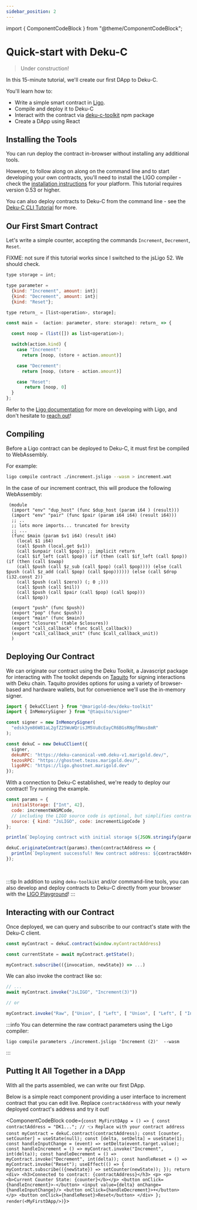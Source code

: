 ```yaml
---
sidebar_position: 2
---
```


import { ComponentCodeBlock } from "@theme/ComponentCodeBlock";

# Quick-start with Deku-C

> Under construction!

In this 15-minute tutorial, we'll create our first DApp to Deku-C.

You'll learn how to:

- Write a simple smart contract in [Ligo](https://ligolang.org/).
- Compile and deploy it to Deku-C
- Interact with the contract via [deku-c-toolkit](https://www.npmjs.com/package/@marigold-dev/deku-c-toolkit) npm package
- Create a DApp using React

## Installing the Tools

You can run deploy the contract in-browser without installing any additional
tools.

However, to follow along on along on the command line and to start developing
your own contracts, you'll need to install the LIGO compiler - check the
[installation instructions](https://ligolang.org/docs/intro/installation) for your
platform. This tutorial requires version 0.53 or higher.


You can also deploy contracts to Deku-C from the command line - see the
[Deku-C CLI Tutorial](./deku_c_cli.md) for more.

## Our First Smart Contract

Let's write a simple counter, accepting the commands `Increment`, `Decrement`,
`Reset`.


FIXME: not sure if this tutorial works since I switched to the jsLigo 52.
We should check.

```js
type storage = int;

type parameter =
  {kind: "Increment", amount: int}|
  {kind: "Decrement", amount: int}|
  {kind: "Reset"};

type return_ = [list<operation>, storage];

const main =  (action: parameter, store: storage): return_ => {

  const noop = (list([]) as list<operation>);

  switch(action.kind) {
    case "Increment":
      return [noop, (store + action.amount)]

    case "Decrement":
      return [noop, (store - action.amount)]

    case "Reset":
       return [noop, 0]
  }
};
```

Refer to the [Ligo documentation](https://ligolang.org/docs/intro/introduction)
for more on developing with Ligo, and don't hesitate to
[reach out](https://ligolang.org/contact)!

## Compiling

Before a Ligo contract can be deployed to Deku-C, it must first be compiled to WebAssembly.

For example:

```bash
ligo compile contract ./increment.jsligo --wasm > increment.wat
```
In the case of our increment contract, this will produce the following
WebAssembly:

```wasm
 (module
  (import "env" "dup_host" (func $dup_host (param i64 ) (result)))
  (import "env" "pair" (func $pair (param i64 i64) (result i64)))
  ;; ..
  ;; lots more imports... truncated for brevity
  ;; ...
  (func $main (param $v1 i64) (result i64)
    (local $1 i64)
    (call $push (local.get $v1))
    (call $unpair (call $pop)) ;; implicit return
    (call $if_left (call $pop)) (if (then (call $if_left (call $pop)) (if (then (call $swap)
    (call $push (call $z_sub (call $pop) (call $pop)))) (else (call $push (call $z_add (call $pop) (call $pop)))))) (else (call $drop (i32.const 2))
    (call $push (call $zero)) (; 0 ;)))
    (call $push (call $nil))
    (call $push (call $pair (call $pop) (call $pop)))
    (call $pop))

  (export "push" (func $push))
  (export "pop" (func $push))
  (export "main" (func $main))
  (export "closures" (table $closures))
  (export "call_callback" (func $call_callback))
  (export "call_callback_unit" (func $call_callback_unit))
  ) 
```

## Deploying Our Contract

We can originate our contract using the Deku Toolkit, a Javascript package for
interacting with The toolkit depends on [Taquito](https://tezostaquito.io/) for
signing interactions with Deku chain. Taquito provides options for using a variety
of browser-based and hardware wallets, but for convenience we'll use the in-memory signer.

```js
import { DekuCClient } from "@marigold-dev/deku-toolkit"
import { InMemorySigner } from "@taquito/signer"

const signer = new InMemorySigner(
  "edsk3ym86W81aL2gfZ25WuWQrisJM5Vu8cEayCR6BGsRNgfRWos8mR"
);

const dekuC = new DekuCClient({
  signer,
  dekuRPC: "https://deku-canonical-vm0.deku-v1.marigold.dev/",
  tezosRPC: "https://ghostnet.tezos.marigold.dev/",
  ligoRPC: "https://ligo.ghostnet.marigold.dev"
});
```

With a connection to Deku-C established, we're ready to deploy our contract!
Try running the example.

```js live noInline
const params = {
  initialStorage: ["Int", 42],
  code: incrementWASMCode,
  // including the LIGO source code is optional, but simplifies contract interactions
  source: { kind: "JsLIGO", code: incrementLigoCode }
};

println(`Deploying contract with initial storage ${JSON.stringify(params.initialStorage)}...`);

dekuC.originateContract(params).then(contractAddress => {
  println(`Deployment successful! New contract address: ${contractAddress}`);
});
```
<br/>

:::tip
In addition to using `deku-toolkikt` and/or command-line tools, you can also develop and
deploy contracts to Deku-C directly from your browser with the [LIGO Playground](https://ide.ligolang.org/)!
:::

## Interacting with our Contract

Once deployed, we can query and subscribe to our contract's state with the Deku-C client.

```js
const myContract = dekuC.contract(window.myContractAddress)

const currentState = await myContract.getState();

myContract.subscribe(({invocation, newState}) => ...)
```

We can also invoke the contract like so:

```js
// ...
await myContract.invoke("JsLIGO", "Increment(3)"))

// or

myContract.invoke("Raw", ["Union", [ "Left", [ "Union", [ "Left", [ "Int", "3" ] ] ] ])
```

:::info
You can determine the raw contract parameters using the Ligo compiler:
```
ligo compile parameters ./increment.jsligo 'Increment (2)'  --wasm
```
:::

## Putting It All Together in a DApp

With all the parts assembled, we can write our first DApp.

Below is a simple react component providing a user interface to increment
contract that you can edit live. Replace `contractAddress` with your newly deployed
contract's address and try it out!


<ComponentCodeBlock code={`
  const MyFirstDApp = () => {
    const contractAddress = "DK1..."; // 👈 Replace with your contract address
    const myContract = dekuC.contract(contractAddress);
    const [counter, setCounter] = useState(null);
    const [delta, setDelta] = useState(1);
    const handleInputChange = (event) => setDelta(event.target.value);
    const handleIncrement = () => myContract.invoke("Increment", int(delta));
    const handleDecrement = () => myContract.invoke("Decrement", int(delta));
    const handleReset = () => myContract.invoke("Reset");
    useEffect(() => {
      myContract.subscribe(({newState}) => setCounter(newState));
    });
    return <div>
      <h3>Connected to contract: {contractAddress}</h3>
      <p>
        <p><b>Current Counter State: {counter}</b></p>
        <button onClick={handleIncrement}>-</button>
        <input value={delta} onChange={handleInputChange}/>
        <button onClick={handleDecrement}>+</button>
      </p>
      <button onClick={handleReset}>Reset</button>
    </div>
  };
  render(<MyFirstDApp/>)
`}>
</ComponentCodeBlock>